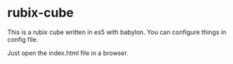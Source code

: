 # rubix-cube

This is a rubix cube written in es5 with babylon.
You can configure things in config file.

Just open the index.html file in a browser.

